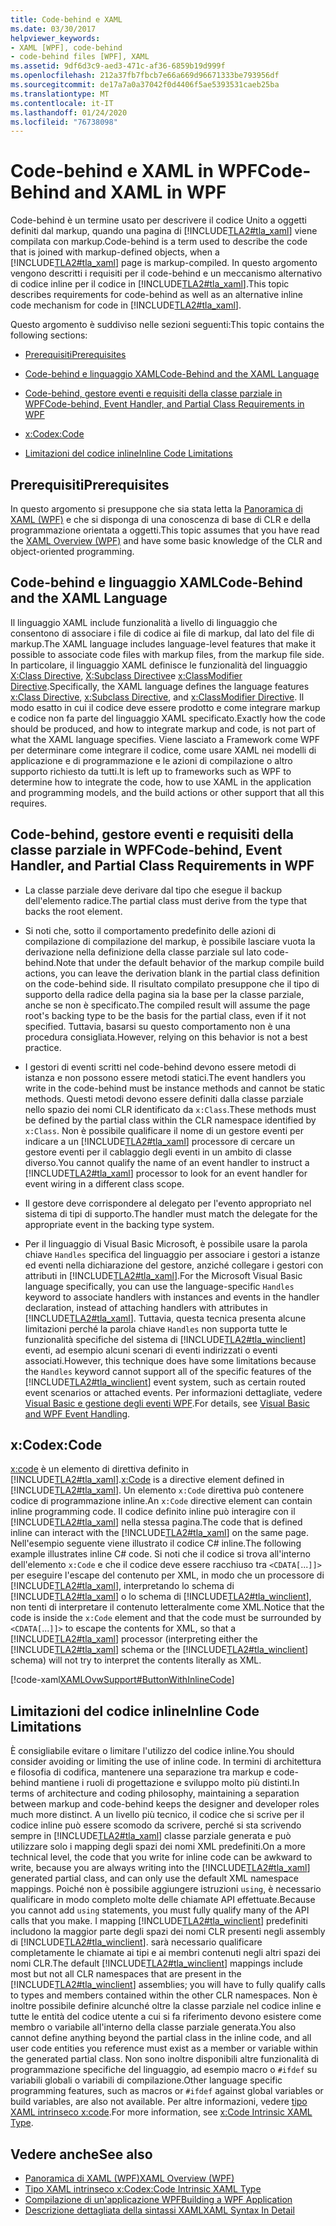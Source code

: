 ```yaml
---
title: Code-behind e XAML
ms.date: 03/30/2017
helpviewer_keywords:
- XAML [WPF], code-behind
- code-behind files [WPF], XAML
ms.assetid: 9df6d3c9-aed3-471c-af36-6859b19d999f
ms.openlocfilehash: 212a37fb7fbcb7e66a669d96671333be793956df
ms.sourcegitcommit: de17a7a0a37042f0d4406f5ae5393531caeb25ba
ms.translationtype: MT
ms.contentlocale: it-IT
ms.lasthandoff: 01/24/2020
ms.locfileid: "76738098"
---
```

# <a name="code-behind-and-xaml-in-wpf"></a><span data-ttu-id="9a474-102">Code-behind e XAML in WPF</span><span class="sxs-lookup"><span data-stu-id="9a474-102">Code-Behind and XAML in WPF</span></span>
<a name="introduction"></a><span data-ttu-id="9a474-103">Code-behind è un termine usato per descrivere il codice Unito a oggetti definiti dal markup, quando una pagina di [!INCLUDE[TLA2#tla_xaml](../../../../includes/tla2sharptla-xaml-md.md)] viene compilata con markup.</span><span class="sxs-lookup"><span data-stu-id="9a474-103">Code-behind is a term used to describe the code that is joined with markup-defined objects, when a [!INCLUDE[TLA2#tla_xaml](../../../../includes/tla2sharptla-xaml-md.md)] page is markup-compiled.</span></span> <span data-ttu-id="9a474-104">In questo argomento vengono descritti i requisiti per il code-behind e un meccanismo alternativo di codice inline per il codice in [!INCLUDE[TLA2#tla_xaml](../../../../includes/tla2sharptla-xaml-md.md)].</span><span class="sxs-lookup"><span data-stu-id="9a474-104">This topic describes requirements for code-behind as well as an alternative inline code mechanism for code in [!INCLUDE[TLA2#tla_xaml](../../../../includes/tla2sharptla-xaml-md.md)].</span></span>  
  
 <span data-ttu-id="9a474-105">Questo argomento è suddiviso nelle sezioni seguenti:</span><span class="sxs-lookup"><span data-stu-id="9a474-105">This topic contains the following sections:</span></span>  
  
- [<span data-ttu-id="9a474-106">Prerequisiti</span><span class="sxs-lookup"><span data-stu-id="9a474-106">Prerequisites</span></span>](#Prerequisites)  
  
- [<span data-ttu-id="9a474-107">Code-behind e linguaggio XAML</span><span class="sxs-lookup"><span data-stu-id="9a474-107">Code-Behind and the XAML Language</span></span>](#codebehind_and_the_xaml_language)  
  
- [<span data-ttu-id="9a474-108">Code-behind, gestore eventi e requisiti della classe parziale in WPF</span><span class="sxs-lookup"><span data-stu-id="9a474-108">Code-behind, Event Handler, and Partial Class Requirements in WPF</span></span>](#Code_behind__Event_Handler__and_Partial_Class)  
  
- [<span data-ttu-id="9a474-109">x:Code</span><span class="sxs-lookup"><span data-stu-id="9a474-109">x:Code</span></span>](#x_Code)  
  
- [<span data-ttu-id="9a474-110">Limitazioni del codice inline</span><span class="sxs-lookup"><span data-stu-id="9a474-110">Inline Code Limitations</span></span>](#Inline_Code_Limitations)  
  
<a name="Prerequisites"></a>   
## <a name="prerequisites"></a><span data-ttu-id="9a474-111">Prerequisiti</span><span class="sxs-lookup"><span data-stu-id="9a474-111">Prerequisites</span></span>  
 <span data-ttu-id="9a474-112">In questo argomento si presuppone che sia stata letta la [Panoramica di XAML (WPF)](../../../desktop-wpf/fundamentals/xaml.md) e che si disponga di una conoscenza di base di CLR e della programmazione orientata a oggetti.</span><span class="sxs-lookup"><span data-stu-id="9a474-112">This topic assumes that you have read the [XAML Overview (WPF)](../../../desktop-wpf/fundamentals/xaml.md) and have some basic knowledge of the CLR and object-oriented programming.</span></span>  
  
<a name="codebehind_and_the_xaml_language"></a>   
## <a name="code-behind-and-the-xaml-language"></a><span data-ttu-id="9a474-113">Code-behind e linguaggio XAML</span><span class="sxs-lookup"><span data-stu-id="9a474-113">Code-Behind and the XAML Language</span></span>  
 <span data-ttu-id="9a474-114">Il linguaggio XAML include funzionalità a livello di linguaggio che consentono di associare i file di codice ai file di markup, dal lato del file di markup.</span><span class="sxs-lookup"><span data-stu-id="9a474-114">The XAML language includes language-level features that make it possible to associate code files with markup files, from the markup file side.</span></span> <span data-ttu-id="9a474-115">In particolare, il linguaggio XAML definisce le funzionalità del linguaggio [X:Class Directive](../../../desktop-wpf/xaml-services/xclass-directive.md), [X:Subclass Directive](../../../desktop-wpf/xaml-services/xsubclass-directive.md)e [x:ClassModifier Directive](../../../desktop-wpf/xaml-services/xclassmodifier-directive.md).</span><span class="sxs-lookup"><span data-stu-id="9a474-115">Specifically, the XAML language defines the language features [x:Class Directive](../../../desktop-wpf/xaml-services/xclass-directive.md), [x:Subclass Directive](../../../desktop-wpf/xaml-services/xsubclass-directive.md), and [x:ClassModifier Directive](../../../desktop-wpf/xaml-services/xclassmodifier-directive.md).</span></span> <span data-ttu-id="9a474-116">Il modo esatto in cui il codice deve essere prodotto e come integrare markup e codice non fa parte del linguaggio XAML specificato.</span><span class="sxs-lookup"><span data-stu-id="9a474-116">Exactly how the code should be produced, and how to integrate markup and code, is not part of what the XAML language specifies.</span></span> <span data-ttu-id="9a474-117">Viene lasciato a Framework come WPF per determinare come integrare il codice, come usare XAML nei modelli di applicazione e di programmazione e le azioni di compilazione o altro supporto richiesto da tutti.</span><span class="sxs-lookup"><span data-stu-id="9a474-117">It is left up to frameworks such as WPF to determine how to integrate the code, how to use XAML in the application and programming models, and the build actions or other support that all this requires.</span></span>  
  
<a name="Code_behind__Event_Handler__and_Partial_Class"></a>   
## <a name="code-behind-event-handler-and-partial-class-requirements-in-wpf"></a><span data-ttu-id="9a474-118">Code-behind, gestore eventi e requisiti della classe parziale in WPF</span><span class="sxs-lookup"><span data-stu-id="9a474-118">Code-behind, Event Handler, and Partial Class Requirements in WPF</span></span>  
  
- <span data-ttu-id="9a474-119">La classe parziale deve derivare dal tipo che esegue il backup dell'elemento radice.</span><span class="sxs-lookup"><span data-stu-id="9a474-119">The partial class must derive from the type that backs the root element.</span></span>  
  
- <span data-ttu-id="9a474-120">Si noti che, sotto il comportamento predefinito delle azioni di compilazione di compilazione del markup, è possibile lasciare vuota la derivazione nella definizione della classe parziale sul lato code-behind.</span><span class="sxs-lookup"><span data-stu-id="9a474-120">Note that under the default behavior of the markup compile build actions, you can leave the derivation blank in the partial class definition on the code-behind side.</span></span> <span data-ttu-id="9a474-121">Il risultato compilato presuppone che il tipo di supporto della radice della pagina sia la base per la classe parziale, anche se non è specificato.</span><span class="sxs-lookup"><span data-stu-id="9a474-121">The compiled result will assume the page root's backing type to be the basis for the partial class, even if it not specified.</span></span> <span data-ttu-id="9a474-122">Tuttavia, basarsi su questo comportamento non è una procedura consigliata.</span><span class="sxs-lookup"><span data-stu-id="9a474-122">However, relying on this behavior is not a best practice.</span></span>  
  
- <span data-ttu-id="9a474-123">I gestori di eventi scritti nel code-behind devono essere metodi di istanza e non possono essere metodi statici.</span><span class="sxs-lookup"><span data-stu-id="9a474-123">The event handlers you write in the code-behind must be instance methods and cannot be static methods.</span></span> <span data-ttu-id="9a474-124">Questi metodi devono essere definiti dalla classe parziale nello spazio dei nomi CLR identificato da `x:Class`.</span><span class="sxs-lookup"><span data-stu-id="9a474-124">These methods must be defined by the partial class within the CLR namespace identified by `x:Class`.</span></span> <span data-ttu-id="9a474-125">Non è possibile qualificare il nome di un gestore eventi per indicare a un [!INCLUDE[TLA2#tla_xaml](../../../../includes/tla2sharptla-xaml-md.md)] processore di cercare un gestore eventi per il cablaggio degli eventi in un ambito di classe diverso.</span><span class="sxs-lookup"><span data-stu-id="9a474-125">You cannot qualify the name of an event handler to instruct a [!INCLUDE[TLA2#tla_xaml](../../../../includes/tla2sharptla-xaml-md.md)] processor to look for an event handler for event wiring in a different class scope.</span></span>  
  
- <span data-ttu-id="9a474-126">Il gestore deve corrispondere al delegato per l'evento appropriato nel sistema di tipi di supporto.</span><span class="sxs-lookup"><span data-stu-id="9a474-126">The handler must match the delegate for the appropriate event in the backing type system.</span></span>  
  
- <span data-ttu-id="9a474-127">Per il linguaggio di Visual Basic Microsoft, è possibile usare la parola chiave `Handles` specifica del linguaggio per associare i gestori a istanze ed eventi nella dichiarazione del gestore, anziché collegare i gestori con attributi in [!INCLUDE[TLA2#tla_xaml](../../../../includes/tla2sharptla-xaml-md.md)].</span><span class="sxs-lookup"><span data-stu-id="9a474-127">For the Microsoft Visual Basic language specifically, you can use the language-specific `Handles` keyword to associate handlers with instances and events in the handler declaration, instead of attaching handlers with attributes in [!INCLUDE[TLA2#tla_xaml](../../../../includes/tla2sharptla-xaml-md.md)].</span></span> <span data-ttu-id="9a474-128">Tuttavia, questa tecnica presenta alcune limitazioni perché la parola chiave `Handles` non supporta tutte le funzionalità specifiche del sistema di [!INCLUDE[TLA2#tla_winclient](../../../../includes/tla2sharptla-winclient-md.md)] eventi, ad esempio alcuni scenari di eventi indirizzati o eventi associati.</span><span class="sxs-lookup"><span data-stu-id="9a474-128">However, this technique does have some limitations because the `Handles` keyword cannot support all of the specific features of the [!INCLUDE[TLA2#tla_winclient](../../../../includes/tla2sharptla-winclient-md.md)] event system, such as certain routed event scenarios or attached events.</span></span> <span data-ttu-id="9a474-129">Per informazioni dettagliate, vedere [Visual Basic e gestione degli eventi WPF](visual-basic-and-wpf-event-handling.md).</span><span class="sxs-lookup"><span data-stu-id="9a474-129">For details, see [Visual Basic and WPF Event Handling](visual-basic-and-wpf-event-handling.md).</span></span>  
  
<a name="x_Code"></a>   
## <a name="xcode"></a><span data-ttu-id="9a474-130">x:Code</span><span class="sxs-lookup"><span data-stu-id="9a474-130">x:Code</span></span>  
 <span data-ttu-id="9a474-131">[x:code](../../../desktop-wpf/xaml-services/xcode-intrinsic-xaml-type.md) è un elemento di direttiva definito in [!INCLUDE[TLA2#tla_xaml](../../../../includes/tla2sharptla-xaml-md.md)].</span><span class="sxs-lookup"><span data-stu-id="9a474-131">[x:Code](../../../desktop-wpf/xaml-services/xcode-intrinsic-xaml-type.md) is a directive element defined in [!INCLUDE[TLA2#tla_xaml](../../../../includes/tla2sharptla-xaml-md.md)].</span></span> <span data-ttu-id="9a474-132">Un elemento `x:Code` direttiva può contenere codice di programmazione inline.</span><span class="sxs-lookup"><span data-stu-id="9a474-132">An `x:Code` directive element can contain inline programming code.</span></span> <span data-ttu-id="9a474-133">Il codice definito inline può interagire con il [!INCLUDE[TLA2#tla_xaml](../../../../includes/tla2sharptla-xaml-md.md)] nella stessa pagina.</span><span class="sxs-lookup"><span data-stu-id="9a474-133">The code that is defined inline can interact with the [!INCLUDE[TLA2#tla_xaml](../../../../includes/tla2sharptla-xaml-md.md)] on the same page.</span></span> <span data-ttu-id="9a474-134">Nell'esempio seguente viene illustrato il codice C# inline.</span><span class="sxs-lookup"><span data-stu-id="9a474-134">The following example illustrates inline C# code.</span></span> <span data-ttu-id="9a474-135">Si noti che il codice si trova all'interno dell'elemento `x:Code` e che il codice deve essere racchiuso tra `<CDATA[`...`]]>` per eseguire l'escape del contenuto per XML, in modo che un processore di [!INCLUDE[TLA2#tla_xaml](../../../../includes/tla2sharptla-xaml-md.md)], interpretando lo schema di [!INCLUDE[TLA2#tla_xaml](../../../../includes/tla2sharptla-xaml-md.md)] o lo schema di [!INCLUDE[TLA2#tla_winclient](../../../../includes/tla2sharptla-winclient-md.md)], non tenti di interpretare il contenuto letteralmente come XML.</span><span class="sxs-lookup"><span data-stu-id="9a474-135">Notice that the code is inside the `x:Code` element and that the code must be surrounded by `<CDATA[`...`]]>` to escape the contents for XML, so that a [!INCLUDE[TLA2#tla_xaml](../../../../includes/tla2sharptla-xaml-md.md)] processor (interpreting either the [!INCLUDE[TLA2#tla_xaml](../../../../includes/tla2sharptla-xaml-md.md)] schema or the [!INCLUDE[TLA2#tla_winclient](../../../../includes/tla2sharptla-winclient-md.md)] schema) will not try to interpret the contents literally as XML.</span></span>  
  
 [!code-xaml[XAMLOvwSupport#ButtonWithInlineCode](~/samples/snippets/csharp/VS_Snippets_Wpf/XAMLOvwSupport/CSharp/page4.xaml#buttonwithinlinecode)]  
  
<a name="Inline_Code_Limitations"></a>   
## <a name="inline-code-limitations"></a><span data-ttu-id="9a474-136">Limitazioni del codice inline</span><span class="sxs-lookup"><span data-stu-id="9a474-136">Inline Code Limitations</span></span>  
 <span data-ttu-id="9a474-137">È consigliabile evitare o limitare l'utilizzo del codice inline.</span><span class="sxs-lookup"><span data-stu-id="9a474-137">You should consider avoiding or limiting the use of inline code.</span></span> <span data-ttu-id="9a474-138">In termini di architettura e filosofia di codifica, mantenere una separazione tra markup e code-behind mantiene i ruoli di progettazione e sviluppo molto più distinti.</span><span class="sxs-lookup"><span data-stu-id="9a474-138">In terms of architecture and coding philosophy, maintaining a separation between markup and code-behind keeps the designer and developer roles much more distinct.</span></span> <span data-ttu-id="9a474-139">A un livello più tecnico, il codice che si scrive per il codice inline può essere scomodo da scrivere, perché si sta scrivendo sempre in [!INCLUDE[TLA2#tla_xaml](../../../../includes/tla2sharptla-xaml-md.md)] classe parziale generata e può utilizzare solo i mapping degli spazi dei nomi XML predefiniti.</span><span class="sxs-lookup"><span data-stu-id="9a474-139">On a more technical level, the code that you write for inline code can be awkward to write, because you are always writing into the [!INCLUDE[TLA2#tla_xaml](../../../../includes/tla2sharptla-xaml-md.md)] generated partial class, and can only use the default XML namespace mappings.</span></span> <span data-ttu-id="9a474-140">Poiché non è possibile aggiungere istruzioni `using`, è necessario qualificare in modo completo molte delle chiamate API effettuate.</span><span class="sxs-lookup"><span data-stu-id="9a474-140">Because you cannot add `using` statements, you must fully qualify many of the API calls that you make.</span></span> <span data-ttu-id="9a474-141">I mapping [!INCLUDE[TLA2#tla_winclient](../../../../includes/tla2sharptla-winclient-md.md)] predefiniti includono la maggior parte degli spazi dei nomi CLR presenti negli assembly di [!INCLUDE[TLA2#tla_winclient](../../../../includes/tla2sharptla-winclient-md.md)]. sarà necessario qualificare completamente le chiamate ai tipi e ai membri contenuti negli altri spazi dei nomi CLR.</span><span class="sxs-lookup"><span data-stu-id="9a474-141">The default [!INCLUDE[TLA2#tla_winclient](../../../../includes/tla2sharptla-winclient-md.md)] mappings include most but not all CLR namespaces that are present in the [!INCLUDE[TLA2#tla_winclient](../../../../includes/tla2sharptla-winclient-md.md)] assemblies; you will have to fully qualify calls to types and members contained within the other CLR namespaces.</span></span> <span data-ttu-id="9a474-142">Non è inoltre possibile definire alcunché oltre la classe parziale nel codice inline e tutte le entità del codice utente a cui si fa riferimento devono esistere come membro o variabile all'interno della classe parziale generata.</span><span class="sxs-lookup"><span data-stu-id="9a474-142">You also cannot define anything beyond the partial class in the inline code, and all user code entities you reference must exist as a member or variable within the generated partial class.</span></span> <span data-ttu-id="9a474-143">Non sono inoltre disponibili altre funzionalità di programmazione specifiche del linguaggio, ad esempio macro o `#ifdef` su variabili globali o variabili di compilazione.</span><span class="sxs-lookup"><span data-stu-id="9a474-143">Other language specific programming features, such as macros or `#ifdef` against global variables or build variables, are also not available.</span></span> <span data-ttu-id="9a474-144">Per altre informazioni, vedere [tipo XAML intrinseco x:code](../../../desktop-wpf/xaml-services/xcode-intrinsic-xaml-type.md).</span><span class="sxs-lookup"><span data-stu-id="9a474-144">For more information, see [x:Code Intrinsic XAML Type](../../../desktop-wpf/xaml-services/xcode-intrinsic-xaml-type.md).</span></span>  
  
## <a name="see-also"></a><span data-ttu-id="9a474-145">Vedere anche</span><span class="sxs-lookup"><span data-stu-id="9a474-145">See also</span></span>

- [<span data-ttu-id="9a474-146">Panoramica di XAML (WPF)</span><span class="sxs-lookup"><span data-stu-id="9a474-146">XAML Overview (WPF)</span></span>](../../../desktop-wpf/fundamentals/xaml.md)
- [<span data-ttu-id="9a474-147">Tipo XAML intrinseco x:Code</span><span class="sxs-lookup"><span data-stu-id="9a474-147">x:Code Intrinsic XAML Type</span></span>](../../../desktop-wpf/xaml-services/xcode-intrinsic-xaml-type.md)
- [<span data-ttu-id="9a474-148">Compilazione di un'applicazione WPF</span><span class="sxs-lookup"><span data-stu-id="9a474-148">Building a WPF Application</span></span>](../app-development/building-a-wpf-application-wpf.md)
- [<span data-ttu-id="9a474-149">Descrizione dettagliata della sintassi XAML</span><span class="sxs-lookup"><span data-stu-id="9a474-149">XAML Syntax In Detail</span></span>](xaml-syntax-in-detail.md)
